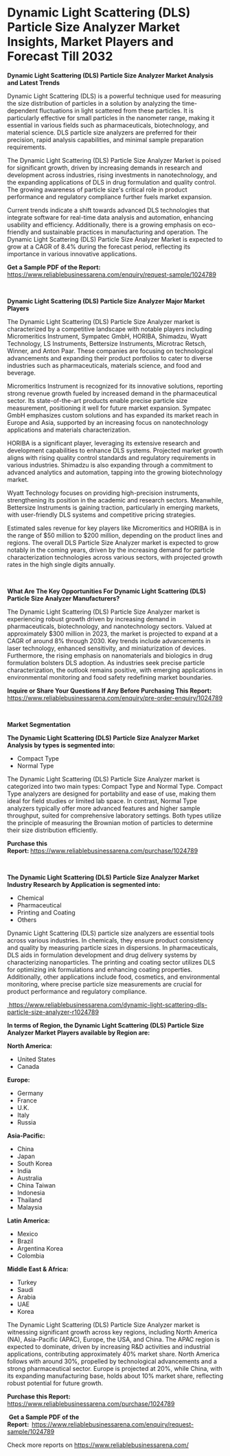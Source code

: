 <p><h1>Dynamic Light Scattering (DLS) Particle Size Analyzer Market Insights, Market Players and Forecast Till 2032</h1></p><p><strong>Dynamic Light Scattering (DLS) Particle Size Analyzer Market Analysis and Latest Trends</strong></p>
<p><p>Dynamic Light Scattering (DLS) is a powerful technique used for measuring the size distribution of particles in a solution by analyzing the time-dependent fluctuations in light scattered from these particles. It is particularly effective for small particles in the nanometer range, making it essential in various fields such as pharmaceuticals, biotechnology, and material science. DLS particle size analyzers are preferred for their precision, rapid analysis capabilities, and minimal sample preparation requirements.</p><p>The Dynamic Light Scattering (DLS) Particle Size Analyzer Market is poised for significant growth, driven by increasing demands in research and development across industries, rising investments in nanotechnology, and the expanding applications of DLS in drug formulation and quality control. The growing awareness of particle size's critical role in product performance and regulatory compliance further fuels market expansion. </p><p>Current trends indicate a shift towards advanced DLS technologies that integrate software for real-time data analysis and automation, enhancing usability and efficiency. Additionally, there is a growing emphasis on eco-friendly and sustainable practices in manufacturing and operation. The Dynamic Light Scattering (DLS) Particle Size Analyzer Market is expected to grow at a CAGR of 8.4% during the forecast period, reflecting its importance in various innovative applications.</p></p>
<p><strong>Get a Sample PDF of the Report:&nbsp;</strong> <a href="https://www.reliablebusinessarena.com/enquiry/request-sample/1024789?utm_campaign=2928&utm_medium=2&utm_source=Github&utm_content=ia&utm_term=22032025&utm_id=dynamic-light-scattering-dls-particle-size-analyzer">https://www.reliablebusinessarena.com/enquiry/request-sample/1024789</a></p>
<p>&nbsp;</p>
<p><strong>Dynamic Light Scattering (DLS) Particle Size Analyzer Major Market Players</strong></p>
<p><p>The Dynamic Light Scattering (DLS) Particle Size Analyzer market is characterized by a competitive landscape with notable players including Micromeritics Instrument, Sympatec GmbH, HORIBA, Shimadzu, Wyatt Technology, LS Instruments, Bettersize Instruments, Microtrac Retsch, Winner, and Anton Paar. These companies are focusing on technological advancements and expanding their product portfolios to cater to diverse industries such as pharmaceuticals, materials science, and food and beverage.</p><p>Micromeritics Instrument is recognized for its innovative solutions, reporting strong revenue growth fueled by increased demand in the pharmaceutical sector. Its state-of-the-art products enable precise particle size measurement, positioning it well for future market expansion. Sympatec GmbH emphasizes custom solutions and has expanded its market reach in Europe and Asia, supported by an increasing focus on nanotechnology applications and materials characterization.</p><p>HORIBA is a significant player, leveraging its extensive research and development capabilities to enhance DLS systems. Projected market growth aligns with rising quality control standards and regulatory requirements in various industries. Shimadzu is also expanding through a commitment to advanced analytics and automation, tapping into the growing biotechnology market.</p><p>Wyatt Technology focuses on providing high-precision instruments, strengthening its position in the academic and research sectors. Meanwhile, Bettersize Instruments is gaining traction, particularly in emerging markets, with user-friendly DLS systems and competitive pricing strategies.</p><p>Estimated sales revenue for key players like Micromeritics and HORIBA is in the range of $50 million to $200 million, depending on the product lines and regions. The overall DLS Particle Size Analyzer market is expected to grow notably in the coming years, driven by the increasing demand for particle characterization technologies across various sectors, with projected growth rates in the high single digits annually.</p></p>
<p>&nbsp;</p>
<p><strong>What Are The Key Opportunities For Dynamic Light Scattering (DLS) Particle Size Analyzer Manufacturers?</strong></p>
<p><p>The Dynamic Light Scattering (DLS) Particle Size Analyzer market is experiencing robust growth driven by increasing demand in pharmaceuticals, biotechnology, and nanotechnology sectors. Valued at approximately $300 million in 2023, the market is projected to expand at a CAGR of around 8% through 2030. Key trends include advancements in laser technology, enhanced sensitivity, and miniaturization of devices. Furthermore, the rising emphasis on nanomaterials and biologics in drug formulation bolsters DLS adoption. As industries seek precise particle characterization, the outlook remains positive, with emerging applications in environmental monitoring and food safety redefining market boundaries.</p></p>
<p><strong>Inquire or Share Your Questions If Any Before Purchasing This Report:</strong> <a href="https://www.reliablebusinessarena.com/enquiry/pre-order-enquiry/1024789?utm_campaign=2928&utm_medium=2&utm_source=Github&utm_content=ia&utm_term=22032025&utm_id=dynamic-light-scattering-dls-particle-size-analyzer">https://www.reliablebusinessarena.com/enquiry/pre-order-enquiry/1024789</a></p>
<p>&nbsp;</p>
<p><strong>Market Segmentation</strong></p>
<p><strong>The Dynamic Light Scattering (DLS) Particle Size Analyzer Market Analysis by types is segmented into:</strong></p>
<p><ul><li>Compact Type</li><li>Normal Type</li></ul></p>
<p><p>The Dynamic Light Scattering (DLS) Particle Size Analyzer market is categorized into two main types: Compact Type and Normal Type. Compact Type analyzers are designed for portability and ease of use, making them ideal for field studies or limited lab space. In contrast, Normal Type analyzers typically offer more advanced features and higher sample throughput, suited for comprehensive laboratory settings. Both types utilize the principle of measuring the Brownian motion of particles to determine their size distribution efficiently.</p></p>
<p><strong>Purchase this Report:&nbsp;</strong><a href="https://www.reliablebusinessarena.com/purchase/1024789?utm_campaign=2928&utm_medium=2&utm_source=Github&utm_content=ia&utm_term=22032025&utm_id=dynamic-light-scattering-dls-particle-size-analyzer">https://www.reliablebusinessarena.com/purchase/1024789</a></p>
<p>&nbsp;</p>
<p><strong>The Dynamic Light Scattering (DLS) Particle Size Analyzer Market Industry Research by Application is segmented into:</strong></p>
<p><ul><li>Chemical</li><li>Pharmaceutical</li><li>Printing and Coating</li><li>Others</li></ul></p>
<p><p>Dynamic Light Scattering (DLS) particle size analyzers are essential tools across various industries. In chemicals, they ensure product consistency and quality by measuring particle sizes in dispersions. In pharmaceuticals, DLS aids in formulation development and drug delivery systems by characterizing nanoparticles. The printing and coating sector utilizes DLS for optimizing ink formulations and enhancing coating properties. Additionally, other applications include food, cosmetics, and environmental monitoring, where precise particle size measurements are crucial for product performance and regulatory compliance.</p></p>
<p><a href="https://www.reliablebusinessarena.com/dynamic-light-scattering-dls-particle-size-analyzer-r1024789?utm_campaign=2928&utm_medium=2&utm_source=Github&utm_content=ia&utm_term=22032025&utm_id=dynamic-light-scattering-dls-particle-size-analyzer">&nbsp;https://www.reliablebusinessarena.com/dynamic-light-scattering-dls-particle-size-analyzer-r1024789</a></p>
<p><strong>In terms of Region, the Dynamic Light Scattering (DLS) Particle Size Analyzer Market Players available by Region are:</strong></p>
<p>
    <p> <strong> North America: </strong>
        <ul>
            <li>United States</li>
            <li>Canada</li>
        </ul>
        </p> 
    <p> <strong> Europe: </strong>
        <ul>
            <li>Germany</li>
            <li>France</li>
            <li>U.K.</li>
            <li>Italy</li>
            <li>Russia</li>
        </ul>
        </p> 
    <p> <strong> Asia-Pacific: </strong>
        <ul>
            <li>China</li>
            <li>Japan</li>
            <li>South Korea</li>
            <li>India</li>
            <li>Australia</li>
            <li>China Taiwan</li>
            <li>Indonesia</li>
            <li>Thailand</li>
            <li>Malaysia</li>
        </ul>
        </p> 
    <p> <strong> Latin America: </strong>
        <ul>
            <li>Mexico</li>
            <li>Brazil</li>
            <li>Argentina Korea</li>
            <li>Colombia</li>
        </ul>
        </p> 
    <p> <strong> Middle East & Africa: </strong>
        <ul>
            <li>Turkey</li>
            <li>Saudi</li>
            <li>Arabia</li>
            <li>UAE</li>
            <li>Korea</li>
        </ul>
    </p>
    </p>
<p><p>The Dynamic Light Scattering (DLS) Particle Size Analyzer market is witnessing significant growth across key regions, including North America (NA), Asia-Pacific (APAC), Europe, the USA, and China. The APAC region is expected to dominate, driven by increasing R&D activities and industrial applications, contributing approximately 40% market share. North America follows with around 30%, propelled by technological advancements and a strong pharmaceutical sector. Europe is projected at 20%, while China, with its expanding manufacturing base, holds about 10% market share, reflecting robust potential for future growth.</p></p>
<p><strong>Purchase this Report: </strong><a href="https://www.reliablebusinessarena.com/purchase/1024789?utm_campaign=2928&utm_medium=2&utm_source=Github&utm_content=ia&utm_term=22032025&utm_id=dynamic-light-scattering-dls-particle-size-analyzer">https://www.reliablebusinessarena.com/purchase/1024789</a></p>
<p>&nbsp;<strong>Get a Sample PDF of the Report:&nbsp;&nbsp;</strong><a href="https://www.reliablebusinessarena.com/enquiry/request-sample/1024789?utm_campaign=2928&utm_medium=2&utm_source=Github&utm_content=ia&utm_term=22032025&utm_id=dynamic-light-scattering-dls-particle-size-analyzer">https://www.reliablebusinessarena.com/enquiry/request-sample/1024789</a></p>
<p><strong></strong></p>
<p>Check more reports on <a href="https://www.reliablebusinessarena.com/?utm_campaign=2928&utm_medium=2&utm_source=Github&utm_content=ia&utm_term=22032025&utm_id=dynamic-light-scattering-dls-particle-size-analyzer">https://www.reliablebusinessarena.com/</a></p>